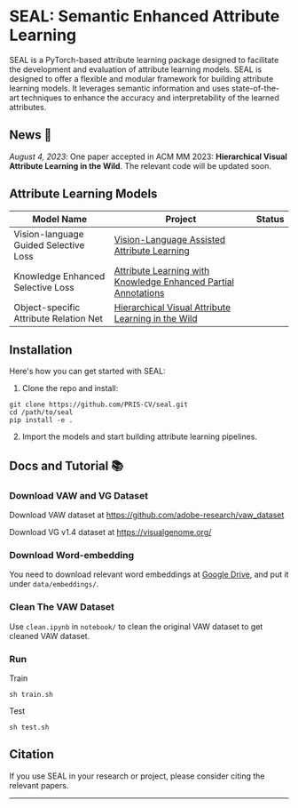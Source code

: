 # SEAL: Semantic Enhanced Attribute Learning
SEAL is a PyTorch-based attribute learning package designed to facilitate the development and evaluation of attribute learning models. SEAL is designed to offer a flexible and modular framework for building attribute learning models. It leverages semantic information and uses state-of-the-art techniques to enhance the accuracy and interpretability of the learned attributes.

## News 🚀
*August 4, 2023*: One paper accepted in ACM MM 2023: **Hierarchical Visual Attribute Learning in the Wild**. The relevant code will be updated soon.


## Attribute Learning Models

| Model Name                                | Project                                                                 | Status    |
|-------------------------------------------|-----------------------------------------------------------------------|-----------|    
| Vision-language Guided Selective Loss     | [Vision-Language Assisted Attribute Learning](projects/gsl/README.md)                       |           |
| Knowledge Enhanced Selective Loss         | [Attribute Learning with Knowledge Enhanced Partial Annotations](projects/kesl/README.md)    |           |
| Object-specific Attribute Relation Net    | [Hierarchical Visual Attribute Learning in the Wild](projects/osarn/README.md)                |           |

## Installation 

Here's how you can get started with SEAL:

1. Clone the repo and install:

```
git clone https://github.com/PRIS-CV/seal.git
cd /path/to/seal
pip install -e .
```


2. Import the models and start building attribute learning pipelines.


## Docs and Tutorial 📚



### Download VAW and VG Dataset
Download VAW dataset at https://github.com/adobe-research/vaw_dataset

Download VG v1.4 dataset at https://visualgenome.org/

### Download Word-embedding
You need to download relevant word embeddings at [Google Drive](https://drive.google.com/drive/folders/18M4F7vA0EOZqlp88E4W9gatQUTcSHYd6?usp=sharing), and put it under `data/embeddings/`.

### Clean The VAW Dataset
Use `clean.ipynb` in `notebook/` to clean the original VAW dataset to get cleaned VAW dataset.


### Run

Train
```
sh train.sh
```

Test
```
sh test.sh
```

## Citation

If you use SEAL in your research or project, please consider citing the relevant papers.

---

